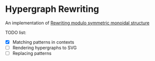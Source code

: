# Hypergraph Rewriting

An implementation of [Rewriting modulo symmetric monoidal structure](http://users.ecs.soton.ac.uk/ps/papers/rewriting.pdf)

TODO list:

- [x] Matching patterns in contexts
- [ ] Rendering hypergraphs to SVG
- [ ] Replacing patterns
